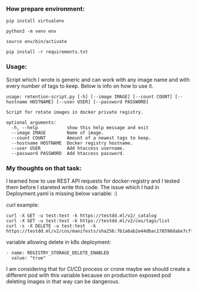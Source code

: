### How prepare environment:

`pip install virtualenv`

`python3 -m venv env`

`source env/bin/activate`

`pip install -r requirements.txt`

### Usage:

Script which I wrote is generic and can work with any image name and with every number of tags to keep. Below is info on how to use it.

```
usage: retention-script.py [-h] [--image IMAGE] [--count COUNT] [--hostname HOSTNAME] [--user USER] [--password PASSWORD]

Script for rotate images in docker private registry.

optional arguments:
  -h, --help           show this help message and exit
  --image IMAGE        Name of image.
  --count COUNT        Amount of a newest tags to keep.
  --hostname HOSTNAME  Docker registry hostname.
  --user USER          Add htaccess username.
  --password PASSWORD  Add htaccess password.
```

### My thoughts on that task:

I learned how to use REST API requests for docker-registry and I tested them before I stareted write this code. The issue which I had in Deployment.yaml is missing below variable: :)

curl example:
```
curl -X GET -u test:test -k https://testdd.ml/v2/_catalog
curl -X GET -u test:test -k https://testdd.ml/v2/cos/tags/list
curl -s -X DELETE -u test:test  -k https://testdd.ml/v2/cos/manifests/sha256:7b1a6ab2e44dbac178598dabe7cff59bd67233dba0b27e4fbd1f9d4b3c877a54
```

variable allowing delete in k8s deployment:
```
- name: REGISTRY_STORAGE_DELETE_ENABLED
  value: "true"
```

I am considering that for CI/CD process or crone maybe we should create a different pod with this variable because on production exposed pod deleting images in that way can be dangerous.
